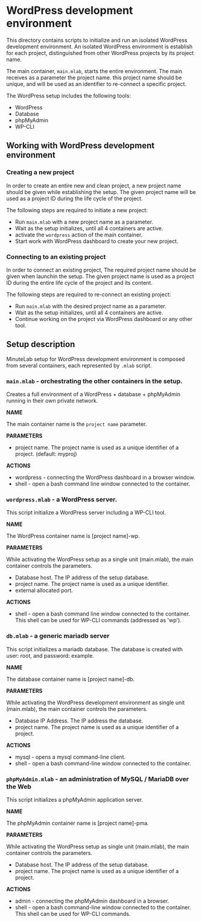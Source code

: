 WordPress development environment
=================================

This directory contains scripts to initialize and run an isolated WordPress development environment.
An isolated WordPress environment is establish for each project, distinguished from other WordPress projects by its project name.


The main container, `main.mlab`, starts the entire environment.
The main receives as a parameter the project name. this project name should be unique, and will be used as an identifier to re-connect a specific project.


The WordPress setup includes the following tools:
* WordPress
* Database
* phpMyAdmin
* WP-CLI

## Working with WordPress development environment

### Creating a new project

In order to create an entire new and clean project, a new project name should be given while establishing the setup.
The given project name will be used as a project ID during the life cycle of the project.

The following steps are required to initiate a new project:

* Run `main.mlab` with a new project name as a parameter.
* Wait as the setup initializes, until all 4 containers are active.
* activate the `wordpress` action of the main container.
* Start work with WordPress dashboard to create your new project.

### Connecting to an existing project

In order to connect an existing project, The required project name should be given when launchin the setup.
The given project name is used as a project ID during the entire life cycle of the project and its content.

The following steps are required to re-connect an existing project:

* Run `main.mlab` with the desired project name as a parameter.
* Wait as the setup initializes, until all 4 containers are active.
* Continue working on the project via WordPress dashboard or any other tool.

## Setup description

MinuteLab setup for WordPress development environment is composed from several containers, each represented by `.mlab` script.

### `main.mlab` - orchestrating the other containers in the setup.

Creates a full environment of a WordPress + database + phpMyAdmin running in their own private network.

**NAME**

The main container name is the `project name` parameter.

**PARAMETERS**

* project name. The project name is used as a unique identifier of a project. (default: myproj)

**ACTIONS**

* wordpress - connecting the WordPress dashboard in a browser window.
* shell - open a bash command line window connected to the container.

### `wordpress.mlab` - a WordPress server.

This script initialize a WordPress server including a WP-CLI tool.

**NAME**

The WordPress container name is [project name]-wp.

**PARAMETERS**

While activating the WordPress setup as a single unit (main.mlab), the main container controls the parameters.

* Database host. The IP address of the setup database.
* project name. The project name is used as a unique identifier.
* external allocated port.

**ACTIONS**

* shell - open a bash command line window connected to the container. This shell can be used for WP-CLI commands (addressed as 'wp').


### `db.mlab` - a generic mariadb server

This script initializes a mariadb database.
The database is created with user: root, and password: example.

**NAME**

The database container name is [project name]-db.

**PARAMETERS**

While activating the WordPress development environment as single unit (main.mlab), the main container controls the parameters.

* Database IP Address. The IP address the database.
* project name. The project name is used as a unique identifier of a project.

**ACTIONS**

* mysql - opens a mysql command-line client.
* shell - open a bash command-line window connected to the container.

### `phpMyAdmin.mlab` - an administration of MySQL / MariaDB over the Web

This script initializes a phpMyAdmin application server.

**NAME**

The phpMyAdmin container name is [project name]-pma.

**PARAMETERS**

While activating the WordPress setup as single unit (main.mlab), the main container controls the parameters.

* Database host. The IP address of the setup database.
* project name. The project name is used as a unique identifier of a project.

**ACTIONS**

* admin - connecting the phpMyAdmin dashboard in a browser.
* shell - open a bash command-line window connected to the container. This shell can be used for WP-CLI commands.
